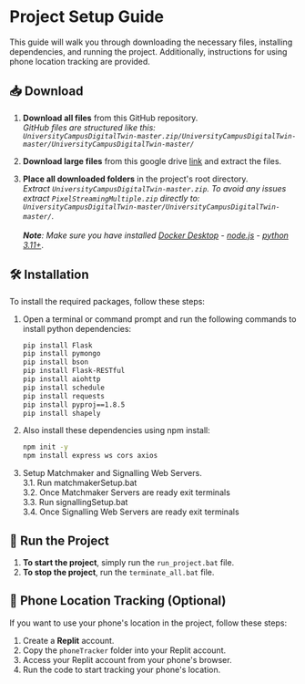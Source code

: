 # Project Setup Guide

This guide will walk you through downloading the necessary files, installing dependencies, and running the project. Additionally, instructions for using phone location tracking are provided.

## 📥 Download

1. **Download all files** from this GitHub repository.<br>
_GitHub files are structured like this:<br>
`UniversityCampusDigitalTwin-master.zip/UniversityCampusDigitalTwin-master/UniversityCampusDigitalTwin-master/`_

2. **Download large files** from this google drive [link](https://drive.google.com/file/d/1jXK93D8Bur9EWruAC-QHEaEi-mES3-gF/view?usp=sharing) and extract the files.
   
3. **Place all downloaded folders** in the project's root directory.<br>
_Extract `UniversityCampusDigitalTwin-master.zip`. To avoid any issues extract `PixelStreamingMultiple.zip` directly to: <br>
`UniversityCampusDigitalTwin-master/UniversityCampusDigitalTwin-master/`._<br></br> 
_**Note**: Make sure you have installed [Docker Desktop](https://www.docker.com/products/docker-desktop/) - [node.js](https://nodejs.org/en) - [python 3.11+](https://www.python.org/downloads/)_.

## 🛠 Installation

To install the required packages, follow these steps:

1. Open a terminal or command prompt and run the following commands to install python dependencies:

    ```bash
    pip install Flask
    pip install pymongo
    pip install bson
    pip install Flask-RESTful
    pip install aiohttp
    pip install schedule
    pip install requests
    pip install pyproj==1.8.5
    pip install shapely
    ```

2. Also install these dependencies using npm install:

   ```bash
   npm init -y
   npm install express ws cors axios
   ```
   
3. Setup Matchmaker and Signalling Web Servers.<br>
   3.1. Run matchmakerSetup.bat<br>
   3.2. Once Matchmaker Servers are ready exit terminals<br>
   3.3. Run signallingSetup.bat<br>
   3.4. Once Signalling Web Servers are ready exit terminals

## 🚀 Run the Project

1. **To start the project**, simply run the `run_project.bat` file.
2. **To stop the project**, run the `terminate_all.bat` file.

## 📱 Phone Location Tracking (Optional)

If you want to use your phone's location in the project, follow these steps:

1. Create a **Replit** account.
2. Copy the `phoneTracker` folder into your Replit account.
3. Access your Replit account from your phone's browser.
4. Run the code to start tracking your phone's location.
